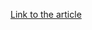 [Link to the article](https://cybersecuritynews.com/chinese-hackers-attacking-windows-systems-in-targeted-campaign/)

